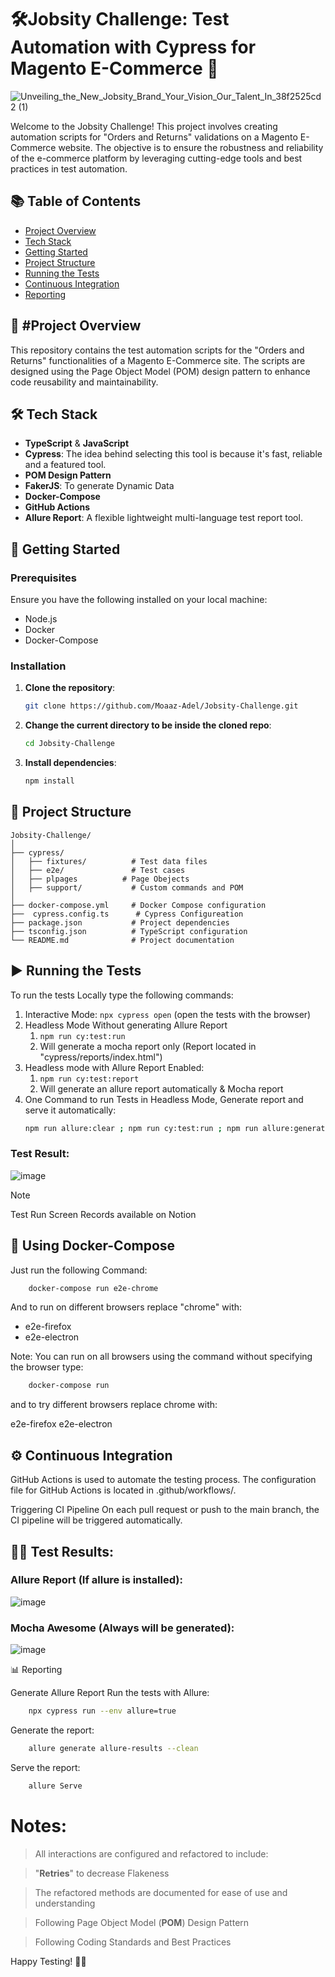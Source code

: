 # 🛠️Jobsity Challenge: Test Automation with Cypress for Magento E-Commerce 🛒

![Unveiling_the_New_Jobsity_Brand_Your_Vision_Our_Talent_In_38f2525cd2 (1)](https://github.com/Moaaz-Adel/Jobsity-Challenge/assets/66737098/3b8a6ac6-68c1-4bad-9842-794976f97157)


Welcome to the Jobsity Challenge! This project involves creating automation scripts for "Orders and Returns" validations on a Magento E-Commerce website. The objective is to ensure the robustness and reliability of the e-commerce platform by leveraging cutting-edge tools and best practices in test automation.

## 📚 Table of Contents
- [Project Overview](#project-overview)
- [Tech Stack](#tech-stack)
- [Getting Started](#getting-started)
- [Project Structure](#project-structure)
- [Running the Tests](#running-the-tests)
- [Continuous Integration](#continuous-integration)
- [Reporting](#reporting)
## 🚀 #Project Overview

This repository contains the test automation scripts for the "Orders and Returns" functionalities of a Magento E-Commerce site. The scripts are designed using the Page Object Model (POM) design pattern to enhance code reusability and maintainability. 

## 🛠️ Tech Stack

- **TypeScript** & **JavaScript**
- **Cypress**: The idea behind selecting this tool is because it's fast, reliable and a featured tool.
- **POM Design Pattern**
- **FakerJS**: To generate Dynamic Data
- **Docker-Compose**
- **GitHub Actions**
- **Allure Report**: A flexible lightweight multi-language test report tool.

## 🏁 Getting Started

### Prerequisites

Ensure you have the following installed on your local machine:

- Node.js
- Docker
- Docker-Compose

### Installation

1. **Clone the repository**:
    ```sh
    git clone https://github.com/Moaaz-Adel/Jobsity-Challenge.git
    ```

2. **Change the current directory to be inside the cloned repo**:
     ```sh
   cd Jobsity-Challenge
   ``` 
3. **Install dependencies**:
    ```sh
    npm install
    ```

## 📂 Project Structure

```plaintext
Jobsity-Challenge/
│
├── cypress/
│   ├── fixtures/          # Test data files
│   ├── e2e/               # Test cases
│   ├── plpages          # Page Obejects
│   ├── support/           # Custom commands and POM
│
├── docker-compose.yml     # Docker Compose configuration
├──  cypress.config.ts      # Cypress Configureation
├── package.json           # Project dependencies
├── tsconfig.json          # TypeScript configuration
└── README.md              # Project documentation
```

## ▶️ Running the Tests

To run the tests Locally type the following commands:

1. Interactive Mode: `npx cypress open` (open the tests with the browser)
2. Headless Mode Without generating Allure Report
    1. `npm run cy:test:run` 
    2. Will generate a mocha report only  (Report located in "cypress/reports/index.html")
3. Headless mode with Allure Report Enabled:
    1. `npm run cy:test:report`
    2. Will generate an allure report automatically & Mocha report
4. One Command to run Tests in Headless Mode, Generate report and serve it automatically:
     ```sh
   npm run allure:clear ; npm run cy:test:run ; npm run allure:generate ; npm run allure:serve
   ```
### Test Result:
![image](https://github.com/Moaaz-Adel/Jobsity-Challenge/assets/66737098/06ad2a38-d5a4-4c99-8b22-2e8d4c9b7d90)

> [!NOTE]
> Test Run Screen Records available on Notion
    
## 🥉 Using Docker-Compose

Just run the following Command:

``` sh
    docker-compose run e2e-chrome
```

And to run on different browsers replace "chrome" with:

* e2e-firefox
* e2e-electron

Note: You can run on all browsers using the command without specifying the browser type:
``` sh
    docker-compose run
```

and to try different browsers replace chrome with:

e2e-firefox
e2e-electron



## ⚙️ Continuous Integration

GitHub Actions is used to automate the testing process. The configuration file for GitHub Actions is located in .github/workflows/.

Triggering CI Pipeline
On each pull request or push to the main branch, the CI pipeline will be triggered automatically.

## 🏃‍♂️ Test Results:

### Allure Report (If allure is installed):

![image](https://github.com/Moaaz-Adel/Jobsity-Challenge/assets/66737098/673443de-1569-46ed-abe6-877283b68ea0)


### Mocha Awesome (Always will be generated):
![image](https://github.com/Moaaz-Adel/Jobsity-Challenge/assets/66737098/1a1a7a35-097e-45b1-8ce4-2dc06ec1bf52)


📊 Reporting

Generate Allure Report
Run the tests with Allure:

``` sh
    npx cypress run --env allure=true
```
Generate the report:

``` sh
    allure generate allure-results --clean
```
    
Serve the report:

``` sh
    allure Serve
   ```

# Notes:

> All interactions are configured and refactored to include:

> "**Retries**" to decrease Flakeness

> The refactored methods are documented for ease of use and understanding

> Following Page Object Model (**POM**) Design Pattern

> Following Coding Standards and Best Practices

Happy Testing! 🚀✨
